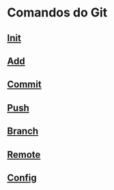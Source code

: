 # Comandos do Git

## [Init](https://github.com/ghsumiyasu/Git-GitHub/blob/main/README-Comando-Git-Init-br-pt.md)
## [Add](https://github.com/ghsumiyasu/Git-GitHub/blob/main/README-Comando-Git-Add-br-pt.md)
## [Commit](https://github.com/ghsumiyasu/Git-GitHub/blob/main/README-Comando-Git-Commit-br-pt.md)
## [Push](https://github.com/ghsumiyasu/Git-GitHub/blob/main/README-Comando-Git-Push-br-pt.md)
## [Branch](https://github.com/ghsumiyasu/Git-GitHub/blob/main/README-Comando-Git-Branch-br-pt.md)
## [Remote](https://github.com/ghsumiyasu/Git-GitHub/blob/main/README-Comando-Git-Remote-br-pt.md)
## [Config](https://github.com/ghsumiyasu/Git-GitHub/blob/main/README-Comando-Git-Config-br-pt.md)

